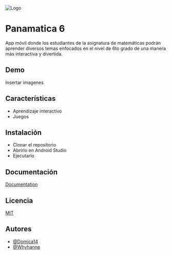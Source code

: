 
![Logo](https://dev-to-uploads.s3.amazonaws.com/uploads/articles/th5xamgrr6se0x5ro4g6.png)


# Panamatica 6

App móvil donde los estudiantes de la asignatura de matemáticas podrán aprender diversos temas enfocados en el nivel de 6to grado de una manera más interactiva y divertida.



## Demo

Insertar imagenes


## Características

- Aprendizaje interactivo
- Juegos



## Instalación

- Clonar el repositorio
- Abrirlo en Android Studio
- Ejecutarlo



    
## Documentación

[Documentation](https://linktodocumentation)


## Licencia

[MIT](https://choosealicense.com/licenses/mit/)


## Autores

- [@Domica14](https://github.com/domica14)
- [@Whyhanne](https://github.com/Wyhanne)

